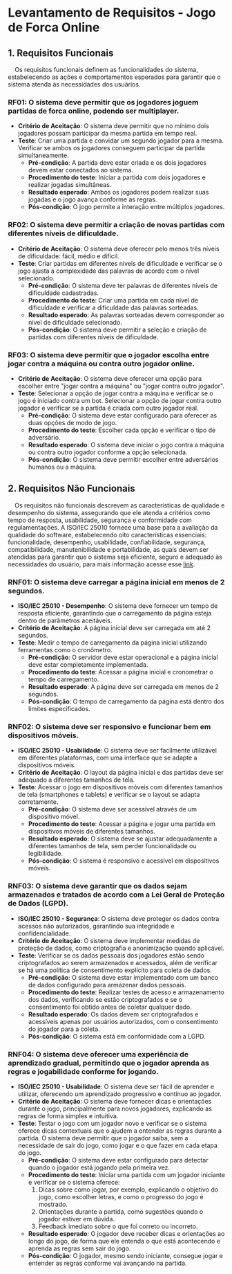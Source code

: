 # Levantamento de Requisitos - Jogo de Forca Online

## 1. Requisitos Funcionais

&nbsp;&nbsp;&nbsp;&nbsp;Os requisitos funcionais definem as funcionalidades do sistema, estabelecendo as ações e comportamentos esperados para garantir que o sistema atenda às necessidades dos usuários.

### **RF01**: O sistema deve permitir que os jogadores joguem partidas de forca online, podendo ser multiplayer.
- **Critério de Aceitação**: O sistema deve permitir que no mínimo dois jogadores possam participar da mesma partida em tempo real.
- **Teste**: Criar uma partida e convidar um segundo jogador para a mesma. Verificar se ambos os jogadores conseguem participar da partida simultaneamente.
  - **Pré-condição**: A partida deve estar criada e os dois jogadores devem estar conectados ao sistema.
  - **Procedimento do teste**: Iniciar a partida com dois jogadores e realizar jogadas simultâneas.
  - **Resultado esperado**: Ambos os jogadores podem realizar suas jogadas e o jogo avança conforme as regras.
  - **Pós-condição**: O jogo permite a interação entre múltiplos jogadores.

### **RF02**: O sistema deve permitir a criação de novas partidas com diferentes níveis de dificuldade.
- **Critério de Aceitação**: O sistema deve oferecer pelo menos três níveis de dificuldade: fácil, médio e difícil.
- **Teste**: Criar partidas em diferentes níveis de dificuldade e verificar se o jogo ajusta a complexidade das palavras de acordo com o nível selecionado.
  - **Pré-condição**: O sistema deve ter palavras de diferentes níveis de dificuldade cadastradas.
  - **Procedimento do teste**: Criar uma partida em cada nível de dificuldade e verificar a dificuldade das palavras sorteadas.
  - **Resultado esperado**: As palavras sorteadas devem corresponder ao nível de dificuldade selecionado.
  - **Pós-condição**: O sistema deve permitir a seleção e criação de partidas com diferentes níveis de dificuldade.

### **RF03**: O sistema deve permitir que o jogador escolha entre jogar contra a máquina ou contra outro jogador online.
- **Critério de Aceitação**: O sistema deve oferecer uma opção para escolher entre "jogar contra a máquina" ou "jogar contra outro jogador".
- **Teste**: Selecionar a opção de jogar contra a máquina e verificar se o jogo é iniciado contra um bot. Selecionar a opção de jogar contra outro jogador e verificar se a partida é criada com outro jogador real.
  - **Pré-condição**: O sistema deve estar configurado para oferecer as duas opções de modo de jogo.
  - **Procedimento do teste**: Escolher cada opção e verificar o tipo de adversário.
  - **Resultado esperado**: O sistema deve iniciar o jogo contra a máquina ou contra outro jogador conforme a opção selecionada.
  - **Pós-condição**: O sistema deve permitir escolher entre adversários humanos ou a máquina.

## 2. Requisitos Não Funcionais

&nbsp;&nbsp;&nbsp;&nbsp;Os requisitos não funcionais descrevem as características de qualidade e desempenho do sistema, assegurando que ele atenda a critérios como tempo de resposta, usabilidade, segurança e conformidade com regulamentações. A ISO/IEC 25010 fornece uma base para a avaliação da qualidade do software, estabelecendo oito características essenciais: funcionalidade, desempenho, usabilidade, confiabilidade, segurança, compatibilidade, manutenibilidade e portabilidade, as quais devem ser atendidas para garantir que o sistema seja eficiente, seguro e adequado às necessidades do usuário, para mais informação acesse esse [link](https://blog.onedaytesting.com.br/iso-iec-25010/).


### **RNF01**: O sistema deve carregar a página inicial em menos de 2 segundos.
- **ISO/IEC 25010 - Desempenho**: O sistema deve fornecer um tempo de resposta eficiente, garantindo que o carregamento da página esteja dentro de parâmetros aceitáveis.
- **Critério de Aceitação**: A página inicial deve ser carregada em até 2 segundos.
- **Teste**: Medir o tempo de carregamento da página inicial utilizando ferramentas como o cronômetro.
  - **Pré-condição**: O servidor deve estar operacional e a página inicial deve estar completamente implementada.
  - **Procedimento do teste**: Acessar a página inicial e cronometrar o tempo de carregamento.
  - **Resultado esperado**: A página deve ser carregada em menos de 2 segundos.
  - **Pós-condição**: O tempo de carregamento da página está dentro dos limites especificados.

### **RNF02**: O sistema deve ser responsivo e funcionar bem em dispositivos móveis.
- **ISO/IEC 25010 - Usabilidade**: O sistema deve ser facilmente utilizável em diferentes plataformas, com uma interface que se adapte a dispositivos móveis.
- **Critério de Aceitação**: O layout da página inicial e das partidas deve ser adequado a diferentes tamanhos de tela.
- **Teste**: Acessar o jogo em dispositivos móveis com diferentes tamanhos de tela (smartphones e tablets) e verificar se o layout se adapta corretamente.
  - **Pré-condição**: O sistema deve ser acessível através de um dispositivo móvel.
  - **Procedimento do teste**: Acessar a página e jogar uma partida em dispositivos móveis de diferentes tamanhos.
  - **Resultado esperado**: O sistema deve se ajustar adequadamente a diferentes tamanhos de tela, sem perder funcionalidade ou legibilidade.
  - **Pós-condição**: O sistema é responsivo e acessível em dispositivos móveis.

### **RNF03**: O sistema deve garantir que os dados sejam armazenados e tratados de acordo com a Lei Geral de Proteção de Dados (LGPD).
- **ISO/IEC 25010 - Segurança**: O sistema deve proteger os dados contra acessos não autorizados, garantindo sua integridade e confidencialidade.
- **Critério de Aceitação**: O sistema deve implementar medidas de proteção de dados, como criptografia e anonimização quando aplicável.
- **Teste**: Verificar se os dados pessoais dos jogadores estão sendo criptografados ao serem armazenados e acessados, além de verificar se há uma política de consentimento explícito para coleta de dados.
  - **Pré-condição**: O sistema deve estar implementado com um banco de dados configurado para armazenar dados pessoais.
  - **Procedimento do teste**: Realizar testes de acesso e armazenamento dos dados, verificando se estão criptografados e se o consentimento foi obtido antes de coletar qualquer dado.
  - **Resultado esperado**: Os dados devem ser criptografados e acessíveis apenas por usuários autorizados, com o consentimento do jogador para a coleta.
  - **Pós-condição**: O sistema está em conformidade com a LGPD.

### **RNF04**: O sistema deve oferecer uma experiência de aprendizado gradual, permitindo que o jogador aprenda as regras e jogabilidade conforme for jogando.

- **ISO/IEC 25010 - Usabilidade**: O sistema deve ser fácil de aprender e utilizar, oferecendo um aprendizado progressivo e contínuo ao jogador.
- **Critério de Aceitação**: O sistema deve fornecer dicas e orientações durante o jogo, principalmente para novos jogadores, explicando as regras de forma simples e intuitiva.
- **Teste**: Testar o jogo com um jogador novo e verificar se o sistema oferece dicas contextuais que o ajudem a entender as regras durante a partida. O sistema deve permitir que o jogador saiba, sem a necessidade de sair do jogo, como jogar e o que fazer em cada etapa do jogo.
  - **Pré-condição**: O sistema deve estar configurado para detectar quando o jogador está jogando pela primeira vez.
  - **Procedimento do teste**: Iniciar uma partida com um jogador iniciante e verificar se o sistema oferece:
    1. Dicas sobre como jogar, por exemplo, explicando o objetivo do jogo, como escolher letras, e como o progresso do jogo é mostrado.
    2. Orientações durante a partida, como sugestões quando o jogador estiver em dúvida.
    3. Feedback imediato sobre o que foi correto ou incorreto.
  - **Resultado esperado**: O jogador deve receber dicas e orientações ao longo do jogo, de forma que ele entenda o que está acontecendo e aprenda as regras sem sair do jogo.
  - **Pós-condição**: O jogador, mesmo sendo iniciante, consegue jogar e entender as regras conforme vai avançando na partida.